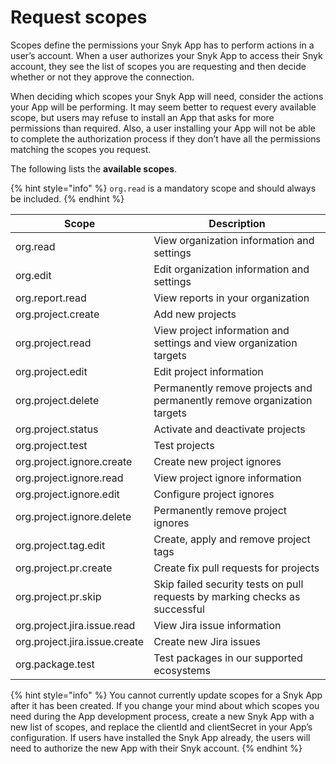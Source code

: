 # Request scopes

Scopes define the permissions your Snyk App has to perform actions in a user’s account. When a user authorizes your Snyk App to access their Snyk account, they see the list of scopes you are requesting and then decide whether or not they approve the connection.

When deciding which scopes your Snyk App will need, consider the actions your App will be performing. It may seem better to request every available scope, but users may refuse to install an App that asks for more permissions than required. Also, a user installing your App will not be able to complete the authorization process if they don’t have all the permissions matching the scopes you request.

The following lists the **available scopes**.

{% hint style="info" %}
`org.read` is a mandatory scope and should always be included.
{% endhint %}

| Scope                         | Description                                                                 |
| ----------------------------- | --------------------------------------------------------------------------- |
| org.read                      | View organization information and settings                                  |
| org.edit                      | Edit organization information and settings                                  |
| org.report.read               | View reports in your organization                                           |
| org.project.create            | Add new projects                                                            |
| org.project.read              | View project information and settings and view organization targets         |
| org.project.edit              | Edit project information                                                    |
| org.project.delete            | Permanently remove projects and permanently remove organization targets     |
| org.project.status            | Activate and deactivate projects                                            |
| org.project.test              | Test projects                                                               |
| org.project.ignore.create     | Create new project ignores                                                  |
| org.project.ignore.read       | View project ignore information                                             |
| org.project.ignore.edit       | Configure project ignores                                                   |
| org.project.ignore.delete     | Permanently remove project ignores                                          |
| org.project.tag.edit          | Create, apply and remove project tags                                       |
| org.project.pr.create         | Create fix pull requests for projects                                       |
| org.project.pr.skip           | Skip failed security tests on pull requests by marking checks as successful |
| org.project.jira.issue.read   | View Jira issue information                                                 |
| org.project.jira.issue.create | Create new Jira issues                                                      |
| org.package.test              | Test packages in our supported ecosystems                                   |

{% hint style="info" %}
You cannot currently update scopes for a Snyk App after it has been created. If you change your mind about which scopes you need during the App development process, create a new Snyk App with a new list of scopes, and replace the clientId and clientSecret in your App’s configuration. If users have installed the Snyk App already, the users will need to authorize the new App with their Snyk account.
{% endhint %}
